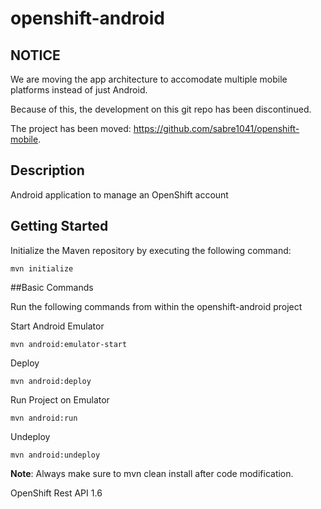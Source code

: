 openshift-android
=====================

## NOTICE

We are moving the app architecture to accomodate multiple mobile platforms instead of just Android.

Because of this, the development on this git repo has been discontinued.

The project has been moved: https://github.com/sabre1041/openshift-mobile.



## Description

Android application to manage an OpenShift account

## Getting Started

Initialize the Maven repository by executing the following command:

	mvn initialize

##Basic Commands

Run the following commands from within the openshift-android project

Start Android Emulator
     
    mvn android:emulator-start
    
Deploy
   
    mvn android:deploy
    
Run Project on Emulator

    mvn android:run
    
Undeploy

    mvn android:undeploy
 
__Note__: Always make sure to mvn clean install after code modification.

OpenShift Rest API 1.6
